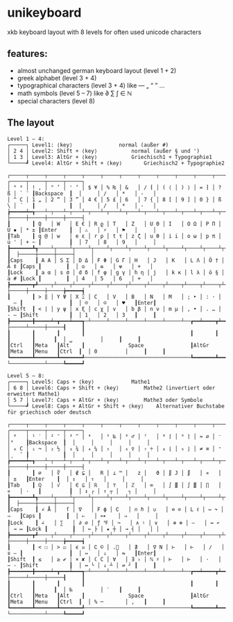 unikeyboard
===========
xkb keyboard layout with 8 levels for often used unicode characters


features: 
----------
* almost unchanged german keyboard layout (level 1 + 2)
* greek alphabet (level 3 + 4)
* typographical characters (level 3 + 4) like — „ “ ” …
* math symbols (level 5 – 7) like ∂ ∑ ∫ ∈ ℕ
* special characters (level 8)


The layout
----------



	Level 1 – 4:
	┌─────┐	Level1: ⟨key⟩				normal (außer #)
	│ 2 4 │ Level2: Shift + ⟨key⟩			normal (außer § und ')
	│ 1 3 │ Level3: AltGr + ⟨key⟩			Griechisch1 + Typographie1
	└─────┛ Level4: AltGr + Shift + ⟨key⟩		Griechisch2 + Typographie2

	┌─────┬─────┬─────┬─────┬─────┬─────┬─────┬─────┬─────┬─────┬─────┬─────┬─────┲━━━━━━━━━━━┓  ┌─────┬─────┬─────┬─────┐
	│ ° ⁰ │ ! ‚ │ " ’ │ ' ‘ │ $ ¥ │ % ₨ │ &   │ / ⁅ │ ( ⟨ │ ) ⟩ │ = ⁆ │ ? ß │ ` ¨ ┃Backspace  ┃  │     │ /   │ *   │ -   │
	│ ^ C │ 1 „ │ 2 “ │ 3 ” │ 4 € │ 5 £ │ 6   │ 7 { │ 8 [ │ 9 ] │ 0 } │ ß \ │ ´   ┃           ┃  │     │ /   │ *   │ -   │
	┢━━━━━┷━┱───┴─┬───┴─┬───┴─┬───┴─┬───┴─┬───┴─┬───┴─┬───┴─┬───┴─┬───┴─┬───┴─┬───┺━┳━━━━━━━━━┫  ├─────┼─────┼─────┼─────┤
	┃       ┃ Q   │ W   │ Ε € │ R ϱ │ T   │ Z   │ U Θ │ I   │ O Ω │ P Π │ Ü ▪ │ * ± ┃Enter    ┃  │ ⚠   │ ⚡   │ ⚑   │     │
	┃Tab    ┃ q @ │ w   │ e ε │ r ρ │ t τ │ z ζ │ u θ │ i i │ o ω │ p π │ ü ' │ + ~ ┃         ┃  │ 7   │ 8   │ 9   │     │
	┣━━━━━━━┻┱────┴┬────┴┬────┴┬────┴┬────┴┬────┴┬────┴┬────┴┬────┴┬────┴┬────┴┲━━━━┻┓        ┃  ├─────┼─────┼─────┤     │
	┃Caps    ┃ A Α │ S Σ │ D Δ │ F Φ │ G Γ │ H   │ J   │ K   │ L Λ │ Ö † │ Ä ‡ ┃Caps ┃        ┃  │ ☮   │ ♻   │ ☢   │ +   │
	┃Lock    ┃ a α │ s σ │ d δ │ f φ │ g γ │ h η │ j   │ k κ │ l λ │ ö § │ ä # ┃Lock ┃        ┃  │ 4   │ 5   │ 6   │ +   │
	┣━━━━━━━┳┹────┬┴────┬┴────┬┴────┬┴────┬┴────┬┴────┬┴────┬┴────┬┴────┬┴────┲┻━━━━━┻━━━━━━━━┫  ├─────┼─────┼─────╆━━━━━┪
	┃       ┃ > ‖ │ Y Ψ │ X Ξ │ C   │ V   │ B   │ N   │ Μ   │ ; ‣ │ : · │ _ — ┃               ┃  │ ☹   │ ☺   │ ♥   ┃Enter┃
	┃Shift  ┃ < | │ y ψ │ x ξ │ c χ │ v   │ b β │ n ν │ m μ │ , • │ . … │ - – ┃Shift          ┃  │ 1   │ 2   │ 3   ┃     ┃
	┣━━━━━━━╋━━━━━┷━┳━━━┷━━━┱─┴─────┴─────┴─────┴─────┴─────┴──┲━━┷━━━━┳┷━━━━━┻┳━━━━━━━┳━━━━━━┫  ├─────┴─────┼─────┨     ┃
	┃       ┃       ┃       ┃                                  ┃       ┃       ┃       ┃      ┃  │ ␣         │     ┃     ┃
	┃Ctrl   ┃Meta   ┃Alt    ┃              Space               ┃AltGr  ┃Meta   ┃Menu   ┃Ctrl  ┃  │ 0         │     ┃     ┃
	┗━━━━━━━┻━━━━━━━┻━━━━━━━┹──────────────────────────────────┺━━━━━━━┻━━━━━━━┻━━━━━━━┻━━━━━━┛  └───────────┴─────┺━━━━━┛

	Level 5 – 8:
	┌─────┐	Level5: Caps + ⟨key⟩			Mathe1 
	│ 6 8 │ Level6: Caps + Shift + ⟨key⟩		Mathe2 (invertiert oder erweitert Mathe1)
	│ 5 7 │ Level7: Caps + AltGr + ⟨key⟩		Mathe3 oder Symbole
	└─────┛ Level8: Caps + AltGr + Shift + ⟨key⟩	Alternativer Buchstabe für griechisch oder deutsch

	┌─────┬─────┬─────┬─────┬─────┬─────┬─────┬─────┬─────┬─────┬─────┬─────┬─────┲━━━━━━━━━━━┓  ┌─────┬─────┬─────┬─────┐
	│ ⁰   │ ¹ ′ │ ² ″ │ ³ ‴ │ ⁴   │ ⁵ ‰ │ ⁶ ♂ │ ⁷   │ ⁸ ⌈ │ ⁹ ⌉ │ ≈ ∅ │ ⁻   │°    ┃Backspace  ┃  │     │     │     │     │
	│ ₀ C │ ₁ ¬ │ ₂ ½ │ ₃ ¾ │ ₄ ¼ │ ₅   │ ₆ ♀ │ ₇ ÷ │ ₈ ⌊ │ ₉ ⌋ │ ≠ ≡ │ ⁺   │¸  ¯ ┃           ┃  │     │     │     │     │
	┢━━━━━┷━┱───┴─┬───┴─┬───┴─┬───┴─┬───┴─┬───┴─┬───┴─┬───┴─┬───┴─┬───┴─┬───┴─┬───┺━┳━━━━━━━━━┫  ├─────┼─────┼─────┼─────┤
	┃       ┃ ⌀   │ ∛   │ ∉ ⊊ │   R │ ⊥ ™ │   z │   ϑ │ ∬ J │ ∬   │ ∝   │     │ ±   ┃Enter    ┃  │ ⇕   │ ⇑   │     │     │
	┃Tab    ┃ ℚ   │ √   │ ∈ ⊆ │ ℝ   │ ⊤   │ ℤ   │ ∞   │ ∫ ∭ │ ∫ ∭ │ ∏   │ ∝   │ ⋅   ┃         ┃  │ ↕ ┌ │ ↑ ┬ │   ┐ │     │
	┣━━━━━━━┻┱────┴┬────┴┬────┴┬────┴┬────┴┬────┴┬────┴┬────┴┬────┴┬────┴┬────┴┲━━━━┻┓        ┃  ├─────┼─────┼─────┤     │
	┃Caps    ┃ ∠ Å │   ſ │ ∇   │ F ϕ │ ∁   │ ∩ ℏ │ ∪   │ ⊖ ⊙ │ L ℓ │ ⇔ ↷ │ ⇒   ┃Caps ┃        ┃  │ ⇐   │ ⊶    │ ⇒   │     │
	┃Lock    ┃ ∠   │ ∑   │ ∂ ⌀ │ ƒ ℉ │ ¬   │ ∧ ♮ │ ∨   │ ⊕ ⊗ │ –   │ ↔ ↶ │ → ↦ ┃Lock ┃        ┃  │ ← ├ │ ★ ┼ │ → ┤ │   │ │
	┣━━━━━━━┳┹────┬┴────┬┴────┬┴────┬┴────┬┴────┬┴────┬┴────┬┴────┬┴────┬┴────┲┻━━━━━┻━━━━━━━━┫  ├─────┼─────┼─────╆━━━━━┪
	┃       ┃ < ☐ │ > ☑ │ ϵ ☒ │ ∁ © │ .⃗   │ ∄   │ ∇ N │ ⊢   │ ⊢   │ ∕   │ ∓ ― ┃               ┃  │ ⇔   │ ⇓   │ ⇋   ┃Enter┃
	┃Shift  ┃ ≤   │ ≥ ✔ │ × ✘ │ ℂ C │ ∀   │ ∃ ♭ │ ℕ ♯ │ ⊢   │ ⊢   │ ⋅   │ − ‑ ┃Shift          ┃  │ ↔ └ │ ↓ ┴ │ ⇌ ┘ ┃     ┃
	┣━━━━━━━╋━━━━━┷━┳━━━┷━━━┱─┴─────┴─────┴─────┴─────┴─────┴──┲━━┷━━━━┳┷━━━━━┻┳━━━━━━━┳━━━━━━┫  ├─────┴─────┼─────┨     ┃
	┃       ┃       ┃       ┃                                  ┃       ┃       ┃       ┃      ┃  │ ‰         │ ′   ┃     ┃
	┃Ctrl   ┃Meta   ┃Alt    ┃              Space               ┃AltGr  ┃Meta   ┃Menu   ┃Ctrl  ┃  │ % ─       │ ,   ┃     ┃
	┗━━━━━━━┻━━━━━━━┻━━━━━━━┹──────────────────────────────────┺━━━━━━━┻━━━━━━━┻━━━━━━━┻━━━━━━┛  └───────────┴─────┺━━━━━┛


